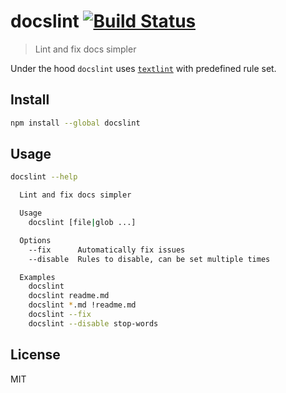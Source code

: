 # docslint [![Build Status][travis-image]][travis-url]

> Lint and fix docs simpler

Under the hood `docslint` uses [`textlint`][textlint] with predefined rule set.

## Install

```sh
npm install --global docslint
```

## Usage

```sh
docslint --help

  Lint and fix docs simpler

  Usage
    docslint [file|glob ...]

  Options
    --fix      Automatically fix issues
    --disable  Rules to disable, can be set multiple times

  Examples
    docslint
    docslint readme.md
    docslint *.md !readme.md
    docslint --fix
    docslint --disable stop-words
```

## License

MIT

[travis-url]: https://travis-ci.org/andrepolischuk/docslint
[travis-image]: https://travis-ci.org/andrepolischuk/docslint.svg?branch=master

[textlint]: https://github.com/textlint/textlint
